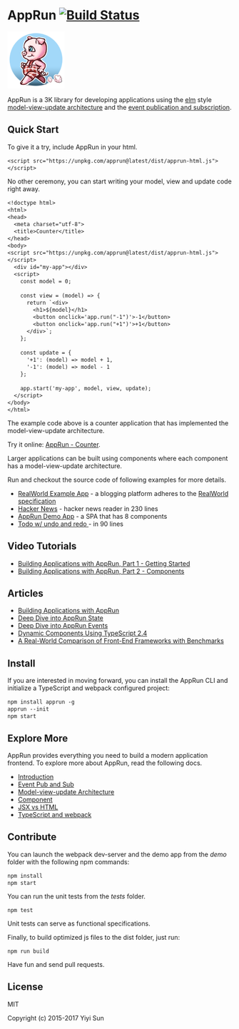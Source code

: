 # AppRun [![Build Status](https://travis-ci.org/yysun/apprun.svg?branch=master)](https://travis-ci.org/yysun/apprun)

![logo](logo.png)

AppRun is a 3K library for developing applications using the [elm](http://elm-lang.org/) style
[model-view-update architecture](https://guide.elm-lang.org/architecture/)
and the [event publication and subscription](docs/event-pubsub.md).

## Quick Start

To give it a try, include AppRun in your html.
```
<script src="https://unpkg.com/apprun@latest/dist/apprun-html.js"></script>
```

No other ceremony, you can start writing your model, view and update code right away.

```
<!doctype html>
<html>
<head>
  <meta charset="utf-8">
  <title>Counter</title>
</head>
<body>
<script src="https://unpkg.com/apprun@latest/dist/apprun-html.js"></script>
  <div id="my-app"></div>
  <script>
    const model = 0;

    const view = (model) => {
      return `<div>
        <h1>${model}</h1>
        <button onclick='app.run("-1")'>-1</button>
        <button onclick='app.run("+1")'>+1</button>
      </div>`;
    };

    const update = {
      '+1': (model) => model + 1,
      '-1': (model) => model - 1
    };

    app.start('my-app', model, view, update);
  </script>
</body>
</html>
```

The example code above is a counter application that has implemented the model-view-update architecture. 

Try it online: [AppRun - Counter](https://jsfiddle.net/ap1kgyeb/4).

Larger applications can be built using components where each component has a model-view-update architecture. 

Run and checkout the source code of following examples for more details.

* [RealWorld Example App](https://github.com/yysun/realworld-starter-kit) - a blogging platform adheres to the [RealWorld specification](https://github.com/gothinkster/realworld)
* [Hacker News](https://yysun.github.io/apprun-hn) - hacker news reader in 230 lines
* [AppRun Demo App](https://yysun.github.io/apprun-examples/) - a SPA that has 8 components
* [Todo w/ undo and redo ](https://yysun.github.io/apprun-examples/#todo) - in 90 lines


## Video Tutorials

* [Building Applications with AppRun, Part 1 - Getting Started](https://www.youtube.com/watch?v=RuRmXEN2-xI)
* [Building Applications with AppRun, Part 2 - Components](https://www.youtube.com/watch?v=qkP6HvZmhtY)

## Articles

* [Building Applications with AppRun](https://medium.com/@yiyisun/building-applications-with-apprun-d103cd461bae)
* [Deep Dive into AppRun State](https://medium.com/@yiyisun/deep-dive-into-apprun-state-3d6fb58b1521)
* [Deep Dive into AppRun Events]()
* [Dynamic Components Using TypeScript 2.4](https://medium.com/@yiyisun/dynamic-components-using-typescript-2-4-de109be6d135)
* [A Real-World Comparison of Front-End Frameworks with Benchmarks](https://medium.freecodecamp.org/a-real-world-comparison-of-front-end-frameworks-with-benchmarks-e1cb62fd526c)

## Install

If you are interested in moving forward, you can install the AppRun CLI and initialize a TypeScript and webpack configured project:
```
npm install apprun -g
apprun --init
npm start

```

## Explore More

AppRun provides everything you need to build a modern application frontend. To explore more about AppRun, read the following docs.

* [Introduction](docs/README.md)
* [Event Pub and Sub](docs/event-pubsub.md)
* [Model-view-update Architecture](docs/concept.md)
* [Component](docs/component.md)
* [JSX vs HTML](docs/jsx-html.md)
* [TypeScript and webpack](docs/build.md)



## Contribute

You can launch the webpack dev-server and the demo app from the _demo_ folder with the following npm commands:
```
npm install
npm start
```

You can run the unit tests from the _tests_ folder.
```
npm test
```
Unit tests can serve as functional specifications.

Finally, to build optimized js files to the dist folder, just run:
```
npm run build
```

Have fun and send pull requests.

## License

MIT

Copyright (c) 2015-2017 Yiyi Sun
